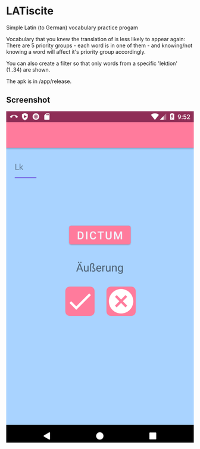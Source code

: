 # LATiscite
Simple Latin (to German) vocabulary practice progam

Vocabulary that you knew the translation of is less likely to appear again: There are 5 priority groups - each word is in one of them - and knowing/not knowing a word will affect it's priority group accordingly.

You can also create a filter so that only words from a specific 'lektion' (1..34) are shown.

The apk is in /app/release.

## Screenshot
![](/screenshot.png?raw=True) 

